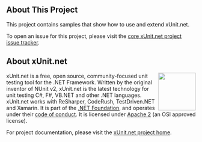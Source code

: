 ## About This Project

This project contains samples that show how to use and extend xUnit.net.

To open an issue for this project, please visit the [core xUnit.net project issue tracker](https://github.com/xunit/xunit/issues).

## About xUnit.net

[<img align="right" width="100px" src="https://raw.githubusercontent.com/xunit/media/main/dotnet-foundation.svg" />](https://dotnetfoundation.org/projects/project-detail/xunit)

xUnit.net is a free, open source, community-focused unit testing tool for the .NET Framework. Written by the original inventor of NUnit v2, xUnit.net is the latest technology for unit testing C#, F#, VB.NET and other .NET languages. xUnit.net works with ReSharper, CodeRush, TestDriven.NET and Xamarin. It is part of the [.NET Foundation](https://www.dotnetfoundation.org/), and operates under their [code of conduct](http://www.dotnetfoundation.org/code-of-conduct). It is licensed under [Apache 2](https://opensource.org/licenses/Apache-2.0) (an OSI approved license).

For project documentation, please visit the [xUnit.net project home](https://xunit.github.io/).

